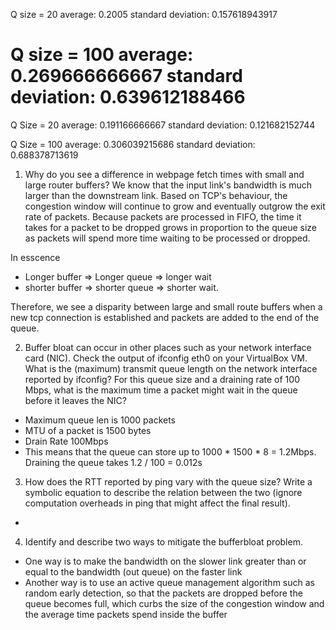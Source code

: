 Q size = 20
average: 0.2005
standard deviation: 0.157618943917

Q size = 100
average: 0.269666666667
standard deviation: 0.639612188466
=======
Q Size = 20
average: 0.191166666667
standard deviation: 0.121682152744

Q Size = 100
average: 0.306039215686
standard deviation: 0.688378713619


1. Why do you see a difference in webpage fetch times with small and large router buffers?
We know that the input link's bandwidth is much larger than the downstream link. Based on TCP's behaviour, the congestion window will continue to 
grow and eventually outgrow the exit rate of packets.
Because packets are processed in FIFO, the time it takes for a packet to be dropped grows in proportion to the queue size as packets will spend more time waiting to be processed or dropped.

In esscence
- Longer buffer => Longer queue => longer wait 
- shorter buffer => shorter queue => shorter wait.

Therefore, we see a disparity between large and small route buffers when a new tcp connection is established and packets are added to the end of the queue.

2. Buffer bloat can occur in other places such as your network interface card (NIC). Check the output of ifconfig eth0 on your VirtualBox VM. What is the (maximum) transmit queue length on the network interface reported by ifconfig? 
For this queue size and a draining rate of 100 Mbps, what is the maximum time a packet might wait in the queue before it leaves the NIC?

- Maximum queue len is 1000 packets
- MTU of a packet is 1500 bytes
- Drain Rate 100Mbps
- This means that the queue can store up to 1000 * 1500 * 8 = 1.2Mbps. Draining the queue takes 1.2 / 100 = 0.012s

3. How does the RTT reported by ping vary with the queue size? Write a symbolic equation to describe the relation between the two (ignore computation overheads in ping that might affect the final result).
- 

4. Identify and describe two ways to mitigate the bufferbloat problem.
- One way is to make the bandwidth on the slower link greater than or equal to the bandwidth (out queue) on the faster link
- Another way is to use an active queue management algorithm such as random early detection, so that the packets are dropped before the queue becomes full, which curbs the size of the congestion window and the average time packets spend inside the buffer